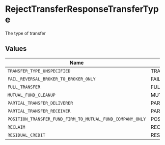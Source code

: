 # RejectTransferResponseTransferType

The type of transfer


## Values

| Name                                                      | Value                                                     |
| --------------------------------------------------------- | --------------------------------------------------------- |
| `TRANSFER_TYPE_UNSPECIFIED`                               | TRANSFER_TYPE_UNSPECIFIED                                 |
| `FAIL_REVERSAL_BROKER_TO_BROKER_ONLY`                     | FAIL_REVERSAL_BROKER_TO_BROKER_ONLY                       |
| `FULL_TRANSFER`                                           | FULL_TRANSFER                                             |
| `MUTUAL_FUND_CLEANUP`                                     | MUTUAL_FUND_CLEANUP                                       |
| `PARTIAL_TRANSFER_DELIVERER`                              | PARTIAL_TRANSFER_DELIVERER                                |
| `PARTIAL_TRANSFER_RECEIVER`                               | PARTIAL_TRANSFER_RECEIVER                                 |
| `POSITION_TRANSFER_FUND_FIRM_TO_MUTUAL_FUND_COMPANY_ONLY` | POSITION_TRANSFER_FUND_FIRM_TO_MUTUAL_FUND_COMPANY_ONLY   |
| `RECLAIM`                                                 | RECLAIM                                                   |
| `RESIDUAL_CREDIT`                                         | RESIDUAL_CREDIT                                           |
